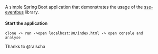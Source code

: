 
A simple Spring Boot application that demonstrates the usage of 
the [sse-eventbus](https://github.com/ralscha/sse-eventbus) library.

#### Start the application

```
clone -> run ->open localhost:80/index.html -> open console and analyse
```
Thanks to @ralscha
